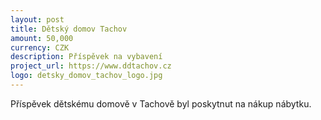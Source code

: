```yaml
---
layout: post
title: Dětský domov Tachov
amount: 50,000
currency: CZK
description: Příspěvek na vybavení
project_url: https://www.ddtachov.cz
logo: detsky_domov_tachov_logo.jpg
---
```


Příspěvek dětskému domově v Tachově byl poskytnut na nákup nábytku.
